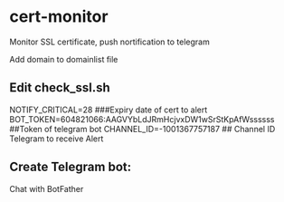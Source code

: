 # cert-monitor
Monitor SSL certificate, push nortification to telegram

Add domain to domainlist file

## Edit check_ssl.sh

NOTIFY_CRITICAL=28 ###Expiry date of cert to alert
BOT_TOKEN=604821066:AAGVYbLdJRmHcjvxDW1wSrStKpAfWssssss ##Token of telegram bot
CHANNEL_ID=-1001367757187 ## Channel ID Telegram to receive Alert

## Create Telegram bot:
Chat with BotFather
